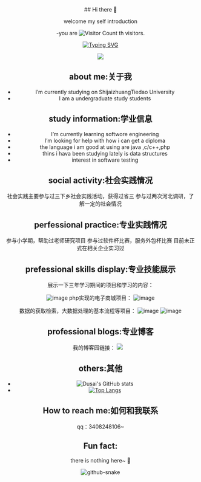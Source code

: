 <div align="center">
## Hi there 👋

welcome my self introduction

-you are  ![Visitor Count](https://profile-counter.glitch.me/moshao0912/count.svg)
th visitors.


  
  <!-- dynamic typing effect 动态打字效果 -->
  <div align="center">
    <a href="https://blog.sunguoqi.com/">
      <img src="https://readme-typing-svg.demolab.com?font=Fira+Code&pause=1000&width=435&lines=console.log(%22Hello%2C%20World%22);祝您今天愉快!&center=true&size=27" alt="Typing SVG" />
    </a>
  </div>

  <!-- knock code pictures 敲代码的图片 -->
  <img src="https://cdn.jsdelivr.net/gh/sun0225SUN/sun0225SUN/assets/images/coding.gif" /><br>

about me:关于我
-
- I’m currently studying on ShijaizhuangTiedao University
- I am  a undergraduate study students
 
study information:学业信息
- 
- I’m currently learning softwore engineering
- I’m looking for help with how i can get a diploma
- the language i am good at using are java ,c/c++,php
- thins i hava been studying lately is data structures
- interest in software testing

social activity:社会实践情况
-
社会实践主要参与过三下乡社会实践活动，获得过省三
参与过两次河北调研，了解一定的社会情况

perfessional practice:专业实践情况
-
参与小学期，帮助过老师研究项目
参与过软件杯比赛，服务外包杯比赛
目前未正式在相关企业实习过


prefessional skills display:专业技能展示
-
展示一下三年学习期间的项目和学习的内容：

![image](https://github.com/moshao0912/moshao0912/assets/143790324/c04c73c6-1bf3-4ef7-af48-ac7a1c4e328e)
php实现的电子商城项目：
![image](https://github.com/moshao0912/moshao0912/assets/143790324/8c52276e-f0ef-4c05-b95f-fca9781b9868)

数据的获取检索，大数据处理的基本流程等项目：
![image](https://github.com/moshao0912/moshao0912/assets/143790324/4203610e-9d6b-4cd6-9eb8-c3a6d9511ba1)
![image](https://github.com/moshao0912/moshao0912/assets/143790324/b3f1e73d-c0a3-411a-8af0-2e22c51633cc)

professional blogs:专业博客
-
我的博客园链接：
 <a href="https://www.cnblogs.com/diandianzai/"><img src="https://img.shields.io/badge/Website-博客-blue" /></a>&emsp;

others:其他
- 
- ![Dusai's GitHub stats](https://github-readme-stats.vercel.app/api?username=moshao0912)
- [![Top Langs](https://github-readme-stats.vercel.app/api/top-langs/?username=moshao0912)](https://github.com/Christmas/github-readme-stats)
  
How to reach me:如何和我联系
-
qq：3408248106~


Fun fact:
-
there is nothing here~ 👋

<picture>
  <source media="(prefers-color-scheme: dark)" srcset="https://cdn.jsdelivr.net/gh/sun0225SUN/sun0225SUN/profile-snake-contrib/github-contribution-grid-snake-dark.svg" />
  <source media="(prefers-color-scheme: light)" srcset="https://cdn.jsdelivr.net/gh/sun0225SUN/sun0225SUN/profile-snake-contrib/github-contribution-grid-snake.svg" />
  <img alt="github-snake" src="https://cdn.jsdelivr.net/gh/sun0225SUN/sun0225SUN/profile-snake-contrib/github-contribution-grid-snake-dark.svg" />
</picture>

